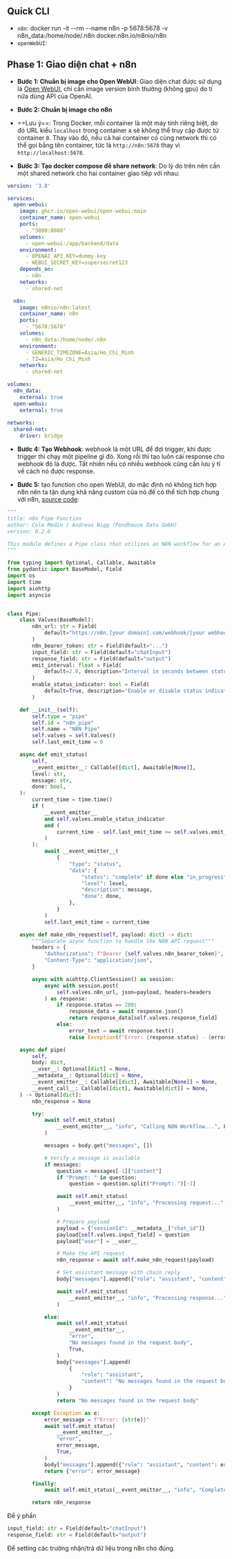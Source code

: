 ## Quick CLI
- `n8n`: docker run -it --rm --name n8n -p 5678:5678 -v n8n_data:/home/node/.n8n docker.n8n.io/n8nio/n8n
- `openWebUI`: 

## Phase 1: Giao diện chat + n8n

- **Bước 1: Chuẩn bị image cho Open WebUI**: Giao diện chat được sử dụng là [Open WebUI](https://github.com/open-webui/open-webui), chỉ cần image version bình thường (không gpu) do tí nữa dùng API của OpenAI.

- **Bước 2: Chuẩn bị image cho n8n**

- ==Lưu ý==: Trong Docker, mỗi container là một máy tính riêng biệt, do đó URL kiểu `localhost` trong container `A` sẽ không thể truy cập được từ container `B`. Thay vào đó, nếu cả hai container có cùng network thì có thể gọi bằng tên container, tức là `http://n8n:5678` thay vì `http://localhost:5678`.

- **Bước 3: Tạo docker compose để share network**: Do lý do trên nên cần một shared network cho hai container giao tiếp với nhau:
```yml
version: '3.8'

services:
  open-webui:
    image: ghcr.io/open-webui/open-webui:main
    container_name: open-webui
    ports:
      - "3000:8080"
    volumes:
      - open-webui:/app/backend/data
    environment:
      - OPENAI_API_KEY=dummy-key
      - WEBUI_SECRET_KEY=supersecret123
    depends_on:
      - n8n
    networks:
      - shared-net

  n8n:
    image: n8nio/n8n:latest
    container_name: n8n
    ports:
      - "5678:5678"
    volumes:
      - n8n_data:/home/node/.n8n
    environment:
      - GENERIC_TIMEZONE=Asia/Ho_Chi_Minh
      - TZ=Asia/Ho_Chi_Minh
    networks:
      - shared-net

volumes:
  n8n_data:
    external: true
  open-webui:
    external: true
  
networks:
  shared-net:
    driver: bridge
```

- **Bước 4: Tạo Webhook**: webhook là một URL để đợi trigger, khi được trigger thì chạy một pipeline gì đó. Xong rồi thì tạo luôn cái response cho webhook đó là được. Tất nhiên nếu có nhiều webhook cũng cần lưu ý tí về cách nó được response.

- **Bước 5:** tạo function cho open WebUI, do mặc định nó không tích hợp n8n nên ta tận dụng khả năng custom của nó để có thể tích hợp chung với n8n, [source code](https://www.pondhouse-data.com/blog/integrating-n8n-with-open-webui#implementing-the-n8n-integration-pipe):
``` python
"""
title: n8n Pipe Function
author: Cole Medin / Andreas Nigg (Pondhouse Data GmbH)
version: 0.2.0

This module defines a Pipe class that utilizes an N8N workflow for an Agent
"""

from typing import Optional, Callable, Awaitable
from pydantic import BaseModel, Field
import os
import time
import aiohttp
import asyncio


class Pipe:
    class Valves(BaseModel):
        n8n_url: str = Field(
            default="https://n8n.[your domain].com/webhook/[your webhook URL]"
        )
        n8n_bearer_token: str = Field(default="...")
        input_field: str = Field(default="chatInput")
        response_field: str = Field(default="output")
        emit_interval: float = Field(
            default=2.0, description="Interval in seconds between status emissions"
        )
        enable_status_indicator: bool = Field(
            default=True, description="Enable or disable status indicator emissions"
        )

    def __init__(self):
        self.type = "pipe"
        self.id = "n8n_pipe"
        self.name = "N8N Pipe"
        self.valves = self.Valves()
        self.last_emit_time = 0

    async def emit_status(
        self,
        __event_emitter__: Callable[[dict], Awaitable[None]],
        level: str,
        message: str,
        done: bool,
    ):
        current_time = time.time()
        if (
            __event_emitter__
            and self.valves.enable_status_indicator
            and (
                current_time - self.last_emit_time >= self.valves.emit_interval or done
            )
        ):
            await __event_emitter__(
                {
                    "type": "status",
                    "data": {
                        "status": "complete" if done else "in_progress",
                        "level": level,
                        "description": message,
                        "done": done,
                    },
                }
            )
            self.last_emit_time = current_time

    async def make_n8n_request(self, payload: dict) -> dict:
        """Separate async function to handle the N8N API request"""
        headers = {
            "Authorization": f"Bearer {self.valves.n8n_bearer_token}",
            "Content-Type": "application/json",
        }

        async with aiohttp.ClientSession() as session:
            async with session.post(
                self.valves.n8n_url, json=payload, headers=headers
            ) as response:
                if response.status == 200:
                    response_data = await response.json()
                    return response_data[self.valves.response_field]
                else:
                    error_text = await response.text()
                    raise Exception(f"Error: {response.status} - {error_text}")

    async def pipe(
        self,
        body: dict,
        __user__: Optional[dict] = None,
        __metadata__: Optional[dict] = None,
        __event_emitter__: Callable[[dict], Awaitable[None]] = None,
        __event_call__: Callable[[dict], Awaitable[dict]] = None,
    ) -> Optional[dict]:
        n8n_response = None

        try:
            await self.emit_status(
                __event_emitter__, "info", "Calling N8N Workflow...", False
            )

            messages = body.get("messages", [])

            # Verify a message is available
            if messages:
                question = messages[-1]["content"]
                if "Prompt: " in question:
                    question = question.split("Prompt: ")[-1]

                await self.emit_status(
                    __event_emitter__, "info", "Processing request...", False
                )

                # Prepare payload
                payload = {"sessionId": __metadata__["chat_id"]}
                payload[self.valves.input_field] = question
                payload["user"] = __user__

                # Make the API request
                n8n_response = await self.make_n8n_request(payload)

                # Set assistant message with chain reply
                body["messages"].append({"role": "assistant", "content": n8n_response})

                await self.emit_status(
                    __event_emitter__, "info", "Processing response...", False
                )

            else:
                await self.emit_status(
                    __event_emitter__,
                    "error",
                    "No messages found in the request body",
                    True,
                )
                body["messages"].append(
                    {
                        "role": "assistant",
                        "content": "No messages found in the request body",
                    }
                )
                return "No messages found in the request body"

        except Exception as e:
            error_message = f"Error: {str(e)}"
            await self.emit_status(
                __event_emitter__,
                "error",
                error_message,
                True,
            )
            body["messages"].append({"role": "assistant", "content": error_message})
            return {"error": error_message}

        finally:
            await self.emit_status(__event_emitter__, "info", "Complete", True)

        return n8n_response

```

Để ý phần 
```python
input_field: str = Field(default="chatInput")
response_field: str = Field(default="output")
```
Để setting các trường nhận/trả dữ liệu trong n8n cho đúng.